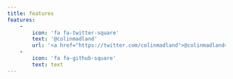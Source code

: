 ```yaml
---
title: features
features:
    -
        icon: 'fa fa-twitter-square'
        text: '@colinmadland'
        url: '<a href="https://twitter.com/colinmadland">@colinmadland</a>'
    -
        icon: 'fa fa-github-square'
        text: text
---
```


